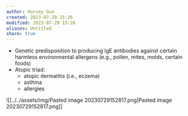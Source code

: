 ```yaml
---
author: Harvey Guo
created: 2023-07-29 15:26
modified: 2023-07-29 15:26
aliases: Untitled
share: true
---
```

- Genetic predisposition to producing IgE antibodies against certain harmless environmental allergens (e.g., pollen, mites, molds, certain foods)
- Atopic triad:
	- atopic dermatitis (i.e., eczema)
	- asthma 
	- allergies
 
![[../../assets/img/Pasted image 20230729152817.png|Pasted image 20230729152817.png]]
